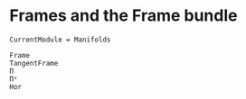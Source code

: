 # Frames and the Frame bundle

```@meta
CurrentModule = Manifolds
```

```@docs
Frame
TangentFrame
Π
Πˣ
Hor
```
